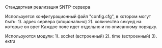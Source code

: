 Стандартная реализация SNTP-сервера

Используется конфигурационный файл "config.cfg", в котором могут быть:
1). адрес сервера (опционально)
2). количество секунд на которые он врет
Каждое поле идет отдельно и по описанному порядку.

Используются модули:
1). socket (встроенный)
2). time (встроенный)
3). extra